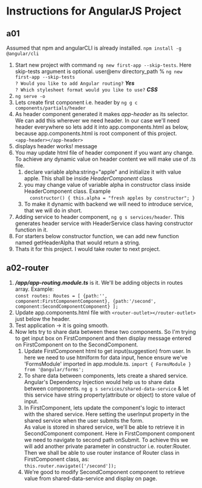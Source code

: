 # Instructions for AngularJS Project
## a01
Assumed that npm and angularCLI is already installed. ```npm install -g @angular/cli```
1. Start new project with command ```ng new first-app --skip-tests```. Here skip-tests argument is optional.
user@env directory_path % ```ng new first-app --skip-tests``` <br>
```? Would you like to add Angular routing?``` ***Yes*** <br>
```? Which stylesheet format would you like to use?``` ***CSS***
2. ```ng serve -o```
3. Lets create first component i.e. header by ```ng g c components/partials/header```
4. As header component generated it makes *app-header* as its selector. We can add this wherever we need header. In our case we'll need header everywhere so lets add it into app.components.html as below, because app.components.html is root component of this project.<br>
```<app-header></app-header>```
5. <output> displays header works! message
6. You may update html file of header component if you want any change. To achieve any dynamic value on header content we will make use of .ts file. 
    1. declare variable alpha:string="apple" and initialize it with value apple. This shall be inside *HeaderComponent* class
    2. you may change value of variable alpha in constructor class inside HeaderComponent class. Example <br> ```  constructor() { this.alpha = "fresh apples by constructor"; }```
    3. To make it dynamic with backend we will need to introduce service, that we will do in short.
7. Adding service to header component, ```ng g s services/header```. This generates header service with HeaderService class having constructor function in it.
8. For starters below constructor function, we can add new function named getHeaderAlpha that would return a string.
9. Thats it for this project. I would take router to next project.

## a02-router
1. ***/app/app-routing.module.ts*** is it. We'll be adding objects in routes array. Example: <br> ```const routes: Routes = [ {path:'', component:FirstComponentComponent}, {path:'/second', component:SecondComponentComponent} ];```
2. Update app.components.html file with ```<router-outlet></router-outlet>``` just below the header.
3. Test application -> it is going smooth.
4. Now lets try to share data between these two components. So I'm trying to get input box on FirstComponent and then display message entered on FirstComponent on to the SecondComponent.
    1. Update FirstComponent html to get input(suggestion) from user. In here we need to use htmlform for data input, hence ensure we've 'FormsModule' imported in app.module.ts. ```import { FormsModule } from '@angular/forms';```
    2. To share data between components, lets create a shared service. Angular's Dependency Injection would help us to share data between components. ```ng g s services/shared-data-service``` & let this service have string property(attribute or object) to store value of input.
    3. In FirstComponent, lets update the component's logic to interact with the shared service. Here setting the userInput property in the shared service when the user submits the form. <br> As value is stored in shared service, we'll be able to retrieve it in SecondComponent component. Here in FirstComponent component we need to navigate to second path onSubmit. To achieve this we will add another private parameter in constructor i.e. router:Router. Then we shall be able to use router instance of Router class in FirstComponent class, as: <br> ```this.router.navigate(['/second']);```
    5. We're good to modify SecondComponent component to retrieve value from shared-data-service and display on page.
    
